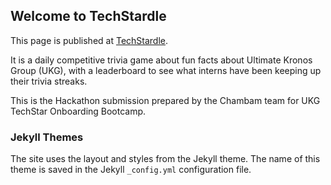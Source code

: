 ## Welcome to TechStardle

This page is published at [TechStardle](https://cjzheng01.github.io/chlambam/).

It is a daily competitive trivia game about fun facts about Ultimate Kronos Group (UKG), with a leaderboard to see what interns have been keeping up their trivia streaks.

This is the Hackathon submission prepared by the Chambam team for UKG TechStar Onboarding Bootcamp. 

### Jekyll Themes
The site uses the layout and styles from the Jekyll theme. The name of this theme is saved in the Jekyll `_config.yml` configuration file.


